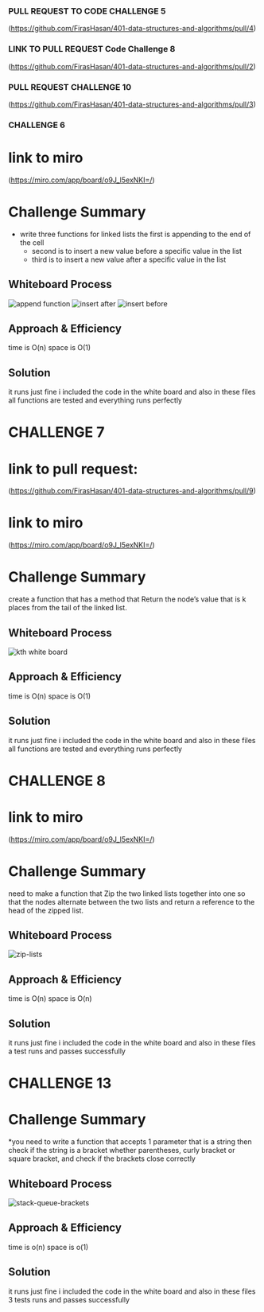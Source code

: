 ### PULL REQUEST TO CODE CHALLENGE 5
(https://github.com/FirasHasan/401-data-structures-and-algorithms/pull/4)

### LINK TO PULL REQUEST Code Challenge 8
(https://github.com/FirasHasan/401-data-structures-and-algorithms/pull/2)
### PULL REQUEST CHALLENGE 10
(https://github.com/FirasHasan/401-data-structures-and-algorithms/pull/3)


### CHALLENGE 6 
# link to miro
(https://miro.com/app/board/o9J_l5exNKI=/)
# Challenge Summary
- write three functions for linked lists the first is appending to the end of the cell
    - second is to insert a new value before a specific value in the list
    - third is to insert a new value after a specific value in the list

## Whiteboard Process
<!-- Embedded whiteboard image -->
![append function](whiteboards/append2(2).jpg)
![insert after](whiteboards/insert_after.jpg)
![insert before](whiteboards/insert_before.jpg)
## Approach & Efficiency
time is O(n)
space is O(1)

## Solution
it runs just fine i included the code in the white board and also in these files
all functions are tested and everything runs perfectly



# CHALLENGE 7
# link to pull request:
(https://github.com/FirasHasan/401-data-structures-and-algorithms/pull/9)

# link to miro
(https://miro.com/app/board/o9J_l5exNKI=/)

# Challenge Summary
create a function that has a method that Return the node’s value that is k places from the tail of the linked list.

## Whiteboard Process
<!-- Embedded whiteboard image -->
![kth white board](whiteboards/kth7.jpg)

## Approach & Efficiency
time is O(n)
space is O(1)

## Solution
it runs just fine i included the code in the white board and also in these files
all functions are tested and everything runs perfectly




# CHALLENGE 8

# link to miro
(https://miro.com/app/board/o9J_l5exNKI=/)

# Challenge Summary
need to make a function that Zip the two linked lists together into one so that the nodes alternate between the two lists and return a reference to the head of the zipped list.

## Whiteboard Process
<!-- Embedded whiteboard image -->
![zip-lists](whiteboards/zip_lists_8(2).jpg)

## Approach & Efficiency
time is O(n)
space is O(n)

## Solution
it runs just fine i included the code in the white board and also in these files
a test runs and passes successfully



# CHALLENGE 13

# Challenge Summary
<!-- Description of the challenge -->
*you need to write a function that accepts 1 parameter that is a string
then check if the string is a bracket whether parentheses, curly bracket or square bracket, and check if the brackets close correctly


## Whiteboard Process
<!-- Embedded whiteboard image -->
![stack-queue-brackets](whiteboards/brackets-stack-queue.jpg)

## Approach & Efficiency
<!-- What approach did you take? Why? What is the Big O space/time for this approach? -->
time is o(n)
space is o(1)

## Solution
<!-- Show how to run your code, and examples of it in action -->
it runs just fine i included the code in the white board and also in these files
3 tests runs and passes successfully

